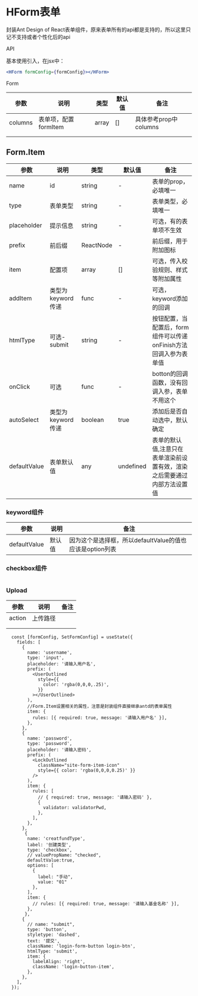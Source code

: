 # HForm表单

封装Ant Design of React表单组件，原来表单所有的api都是支持的，所以这里只记不支持或者个性化后的api

API

基本使用引入，在jsx中：

```jsx
<HForm formConfig={formConfig}></HForm>
```

Form

| 参数    | 说明                 | 类型  | 默认值 | 备注                  |
| ------- | -------------------- | ----- | ------ | --------------------- |
| columns | 表单项，配置formItem | array | []     | 具体参考prop中columns |
|         |                      |       |        |                       |
|         |                      |       |        |                       |

## Form.Item

| 参数         | 说明              | 类型      | 默认值    | 备注                                                         |
| ------------ | ----------------- | --------- | --------- | ------------------------------------------------------------ |
| name         | id                | string    | -         | 表单的prop，必填唯一                                         |
| type         | 表单类型          | string    | -         | 表单类型，必填唯一                                           |
| placeholder  | 提示信息          | string    | -         | 可选，有的表单项不生效                                       |
| prefix       | 前后缀            | ReactNode | -         | 前后缀，用于附加图标                                         |
| item         | 配置项            | array     | []        | 可选，传入校验规则、样式等附加属性                           |
| addItem      | 类型为keyword传递 | func      | -         | 可选，keyword添加的回调                                      |
| htmlType     | 可选-submit       | string    | -         | 按钮配置，当配置后，form组件可以传递onFinish方法回调入参为表单值 |
| onClick      | 可选              | func      | -         | botton的回调函数，没有回调入参，表单不用这个                 |
| autoSelect   | 类型为keyword传递 | boolean   | true      | 添加后是否自动选中，默认确定                                 |
| defaultValue | 表单默认值        | any       | undefined | 表单的默认值,注意只在表单渲染前设置有效，渲染之后需要通过内部方法设置值 |

### keyword组件

| 参数         | 说明   | 备注                                                     |
| ------------ | ------ | -------------------------------------------------------- |
| defaultValue | 默认值 | 因为这个是选择框，所以defaultValue的值也应该是option列表 |

### checkbox组件

```

```

### Upload

| 参数   | 说明     | 备注 |
| ------ | -------- | ---- |
| action | 上传路径 |      |
|        |          |      |
|        |          |      |



```react
  const [formConfig, SetFormConfig] = useState({
    fields: [
      {
        name: 'username',
        type: 'input',
        placeholder: '请输入用户名',
        prefix: (
          <UserOutlined
            style={{
              color: 'rgba(0,0,0,.25)',
            }}
          ></UserOutlined>
        ),
        //Form.Item设置相关的属性，注意是封装组件直接继承antd的表单属性
        item: {
          rules: [{ required: true, message: '请输入用户名' }],
        },
      },
      {
        name: 'password',
        type: 'password',
        placeholder: '请输入密码',
        prefix: (
          <LockOutlined
            className="site-form-item-icon"
            style={{ color: 'rgba(0,0,0,0.25)' }}
          />
        ),
        item: {
          rules: [
            // { required: true, message: '请输入密码' },
            {
              validator: validatorPwd,
            },
          ],
        },
      },
       {
        name: 'creatfundType',
        label: '创建类型',
        type: 'checkbox',
        // valuePropName: "checked",
        defaultValue:true,
        options: [
          {
            label: "手动",
            value: "01"
          },
        ],
        item: {
          // rules: [{ required: true, message: '请输入基金名称' }],
        },
       },
      {
        // name: "submit",
        type: 'button',
        styletype: 'dashed',
        text: '提交',
        className: 'login-form-button login-btn',
        htmlType: 'submit',
        item: {
          labelAlign: 'right',
          className: 'login-button-item',
        },
      },
    ],
  });
```

